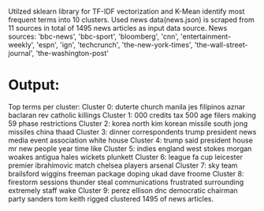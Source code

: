Utilzed sklearn library for TF-IDF vectorization and K-Mean identify most frequent terms into 10 clusters.
Used news data(news.json) is scraped from 11 sources in total of 1495 news articles as input data source.
News sources: 'bbc-news', 'bbc-sport', 'bloomberg', 'cnn', 'entertainment-weekly', 'espn', 'ign', 'techcrunch', 'the-new-york-times', 'the-wall-street-journal', 'the-washington-post'

# Output:

Top terms per cluster:
Cluster 0:
duterte church manila jes filipinos aznar baclaran rev catholic killings
Cluster 1:
000 credits tax 500 age filers making 59 phase restrictions
Cluster 2:
korea north kim korean missile south jong missiles china thaad
Cluster 3:
dinner correspondents trump president news media event association white house
Cluster 4:
trump said president house mr new people year time like
Cluster 5:
indies england west stokes morgan woakes antigua hales wickets plunkett
Cluster 6:
league fa cup leicester premier ibrahimovic match chelsea players arsenal
Cluster 7:
sky team brailsford wiggins freeman package doping ukad dave froome
Cluster 8:
firestorm sessions thunder steal communications frustrated surrounding extremely staff wake
Cluster 9:
perez ellison dnc democratic chairman party sanders tom keith rigged
clustered 1495 of news articles.
